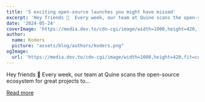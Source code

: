 ```yaml
---
title: '5 exciting open-source launches you might have missed'
excerpt: 'Hey friends 👋  Every week, our team at Quine scans the open-source ecosystem for great projects to...'
date: '2024-05-24'
coverImage: 'https://media.dev.to/cdn-cgi/image/width=1000,height=420,fit=cover,gravity=auto,format=auto/https%3A%2F%2Fdev-to-uploads.s3.amazonaws.com%2Fuploads%2Farticles%2F6czew7xia6l8irfjgxpj.gif'
author:
  name: Koders
  picture: "assets/blog/authors/koders.png"
ogImage:
  url: 'https://media.dev.to/cdn-cgi/image/width=1000,height=420,fit=cover,gravity=auto,format=auto/https%3A%2F%2Fdev-to-uploads.s3.amazonaws.com%2Fuploads%2Farticles%2F6czew7xia6l8irfjgxpj.gif'
---
```


Hey friends 👋  Every week, our team at Quine scans the open-source ecosystem for great projects to...

[Read more](https://dev.to/quine/5-exciting-open-source-releases-you-might-have-missed-5gg6)
